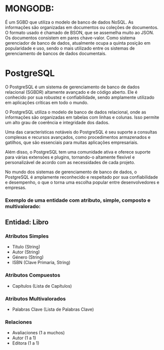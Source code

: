 # MONGODB:
É um SGBD que utiliza o modelo de banco de dados NoSQL.
As informações são organizadas em documentos ou coleções de documentos.
O formato usado é chamado de BSON, que se assemelha muito ao JSON.
Os documentos consistem em pares chave-valor.
Como sistema gerenciador de banco de dados, atualmente ocupa a quinta posição em popularidade e uso, sendo o mais utilizado entre os sistemas de gerenciamento de bancos de dados documentais.

# PostgreSQL
O PostgreSQL é um sistema de gerenciamento de banco de dados relacional (SGBDR) altamente avançado e de código aberto. Ele é conhecido por sua robustez e confiabilidade, sendo amplamente utilizado em aplicações críticas em todo o mundo.

O PostgreSQL utiliza o modelo de banco de dados relacional, onde as informações são organizadas em tabelas com linhas e colunas. Isso permite um alto grau de coerência e integridade dos dados.

Uma das características notáveis do PostgreSQL é seu suporte a consultas complexas e recursos avançados, como procedimentos armazenados e gatilhos, que são essenciais para muitas aplicações empresariais.

Além disso, o PostgreSQL tem uma comunidade ativa e oferece suporte para várias extensões e plugins, tornando-o altamente flexível e personalizável de acordo com as necessidades de cada projeto.

No mundo dos sistemas de gerenciamento de banco de dados, o PostgreSQL é amplamente reconhecido e respeitado por sua confiabilidade e desempenho, o que o torna uma escolha popular entre desenvolvedores e empresas.

### Exemplo de uma entidade com atributo, simple, composto e multivalorado:

## Entidad: Libro

### Atributos Simples
- Título (String)
- Autor (String)
- Género (String)
- ISBN (Clave Primaria, String)

### Atributos Compuestos
- Capítulos (Lista de Capítulos)

### Atributos Multivalorados
- Palabras Clave (Lista de Palabras Clave)

### Relaciones
- Avaliaciones (1 a muchos)
- Autor (1 a 1)
- Editora (1 a 1)
